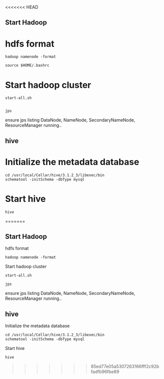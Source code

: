 <<<<<<< HEAD
## Start Hadoop

# hdfs format

```
hadoop namenode -format

```
```
source $HOME/.bashrc

```

# Start hadoop cluster

```
start-all.sh

```

```

jps 

```

ensure jps listing DataNode, NameNode, SecondaryNameNode, ResourceManager running..




## hive

# Initialize the metadata database

```
cd /usr/local/Cellar/hive/3.1.2_3/libexec/bin
schematool -initSchema -dbType mysql

```

# Start hive 

```
hive

```


=======
## Start Hadoop

hdfs format

```
hadoop namenode -format

```


 Start hadoop cluster

```
start-all.sh

jps 
```

ensure jps listing DataNode, NameNode, SecondaryNameNode, ResourceManager running..




## hive

Initialize the metadata database

```
cd /usr/local/Cellar/hive/3.1.2_3/libexec/bin
schematool -initSchema -dbType mysql

```

Start hive 

```
hive

```
>>>>>>> 85ed77e05a5307263166fff2c92bfadfb96fbe89
